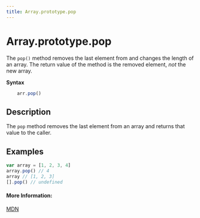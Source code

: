 ```yaml
---
title: Array.prototype.pop
---
```


# Array.prototype.pop

The `pop()` method removes the last element from and changes the length of an array. The return value of the method is the removed element, *not* the new array. 

**Syntax**
```js
    arr.pop()
```
## Description

The `pop` method removes the last element from an array and returns that value to the caller. 

## Examples

```js
var array = [1, 2, 3, 4]
array.pop() // 4
array // [1, 2, 3]
[].pop() // undefined
```
#### More Information:

[MDN](https://developer.mozilla.org/en-US/docs/Web/JavaScript/Reference/Global_Objects/Array/pop)
